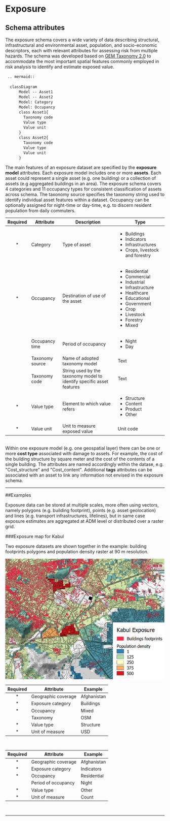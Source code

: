 # Exposure
## Schema attributes

The exposure schema covers a wide variety of data describing structural, infrastructural and environmental asset, population, and socio-economic descriptors, each with relevant attributes for assessing risk from multiple hazards. The schema was developed based on [GEM Taxonomy 2.0](https://wiki.openstreetmap.org/wiki/GED4ALL) to accommodate the most important spatial features commonly employed in risk analysis to identify and estimate exposed value. 

```{eval-rst}
 .. mermaid::

  classDiagram
      Model -- Asset1
      Model -- Asset2
      Model: Category
      Model: Occupancy
      class Asset1{
        Taxonomy code
        Value type
        Value unit
      }
      class Asset2{
        Taxonomy code
        Value type
        Value unit
      }
```

The main features of an exposure dataset are specified by the **exposure model** attributes.
Each exposure model includes one or more **assets**. Each asset could represent a single asset (e.g. one building) or a collection of assets (e.g aggregated buildings in an area). 
The exposure schema covers 4 categories and 11 occupancy types for consistent classification of assets across schema. The taxonomy source specifies the taxonomy string used to identify individual asset features within a dataset. Occupancy can be optionally assigned for night-time or day-time, e.g. to discern resident population from daily commuters.

|**Required**| **Attribute** | **Description** | **Type** |
|:---:| --- | --- | --- |
|*| Category | Type of asset | <ul><li>Buildings<li>Indicators<li>Infrastructures<li>Crops, livestock and forestry</ul> |
|*| Occupancy | Destination of use of the asset | <ul><li>Residential<li>Commercial<li>Industrial<li>Infrastructure<li>Healthcare<li>Educational<li>Government<li>Crop<li>Livestock<li>Forestry<li>Mixed</ul> |
| | Occupancy time | Period of occupancy | <ul><li>Night<li>Day |
| | Taxonomy source | Name of adopted taxonomy model | Text |
| | Taxonomy code | String used by the taxonomy model to identify specific asset features | Text |
|*| Value type | Element to which value refers | <ul><li>Structure<li>Content<li>Product<li>Other</ul> |
|*| Value unit | Unit to measure exposed value | Unit code |

<br>Within one exposure model (e.g. one geospatial layer) there can be one or more **cost type** associated with damage to assets. For example, the cost of the building structure by square meter and the cost of the contents of a single building. The attributes are named accordingly within the datase, e.g. "Cost_structure" and "Cost_content".
Additional **tags** attributes can be associated with an asset to link any information not envised in the exposure schema.

<hr>

##Examples

Exposure data can be stored at multiple scales, more often using vectors, namely polygons (e.g. building footprint), points (e.g. asset geolocation) and lines (e.g. transport infrastructures, lifelines), but in same case exposure estimates are aggregated at ADM level or distributed over a raster grid.

###Exposure map for Kabul

Two exposure datasets are shown together in the example: building footprints polygons and population density raster at 90 m resolution.

![Exposure example](../img/sample_exp.jpg)

|**Required**| **Attribute** | **Example** |
|:---:| --- | --- |
|*| Geographic coverage | Afghanistan |
|*| Exposure category | Buildings |
|*| Occupancy | Mixed |
|| Taxonomy | OSM |
|*| Value type | Structure |
|*| Unit of measure | USD |

<br>

|**Required**| **Attribute** | **Example** |
|:---:| --- | --- |
|*| Geographic coverage | Afghanistan |
|*| Exposure category | Indicators |
|*| Occupancy | Residential |
|| Period of occupancy | Night |
|*| Value type | Other |
|*| Unit of measure | Count |

<br><hr>
